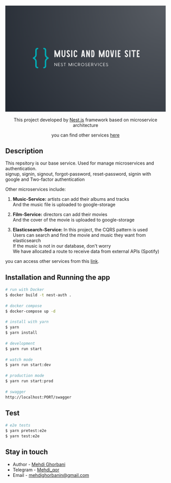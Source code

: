 <p align="center">
  <a href="http://nestjs.com/" target="blank"><img src="./images/nest-image.png" alt="Nest Logo" /></a>
</p>

[circleci-image]: https://img.shields.io/circleci/build/github/nestjs/nest/master?token=abc123def456
[circleci-url]: https://circleci.com/gh/nestjs/nest

  <p align="center">This project developed by <a href="http://nestjs.com/" target="_blank">Nest.js</a> framework based on microservice architecture</p>
  <p align="center">you can find other services <a href="https://github.com/mehdiqor/nest-microservice" target="_blank">here</a></p>
    <p align="center">

## Description

This repsitory is our base service. Used for manage microservices and authentication.<br>
signup, signin, signout, forgot-password, reset-password, signin with google and Two-factor authentication

Other microservices include:

1. **Music-Service:** artists can add their albums and tracks<br>
And the music file is uploaded to google-storage

2. **Film-Service:** directors can add their movies<br>
And the cover of the movie is uploaded to google-storage

3. **Elasticsearch-Service:** In this project, the CQRS pattern is used<br>
Users can search and find the movie and music they want from elasticsearch<br>
If the music is not in our database, don't worry<br>
We have allocated a route to receive data from external APIs (Spotify)

you can access other services from this [link](https://github.com/mehdiqor/nest-microservice).

## Installation and Running the app

```bash
# run with Docker
$ docker build -t nest-auth .

# docker compose
$ docker-compose up -d

# install with yarn
$ yarn
$ yarn install

# development
$ yarn run start

# watch mode
$ yarn run start:dev

# production mode
$ yarn run start:prod

# swagger
http://localhost:PORT/swagger
```

## Test

```bash
# e2e tests
$ yarn pretest:e2e
$ yarn test:e2e
```

## Stay in touch

- Author - [Mehdi Ghorbani](https://github.com/mehdiqor)
- Telegram - [Mehdi_qor](https://t.me/Mehdi_qor)
- Email - [mehdighorbanin@gmail.com](mailto:mehdighorbanin@gmail.com)
